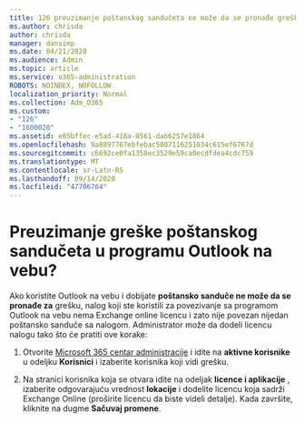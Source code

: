 ```yaml
---
title: 126 preuzimanje poštanskog sandučeta ne može da se pronađe greška u programu OWA?
ms.author: chrisda
author: chrisda
manager: dansimp
ms.date: 04/21/2020
ms.audience: Admin
ms.topic: article
ms.service: o365-administration
ROBOTS: NOINDEX, NOFOLLOW
localization_priority: Normal
ms.collection: Adm_O365
ms.custom:
- "126"
- "1600020"
ms.assetid: e85bffec-e5ad-418a-8561-dab6257e1864
ms.openlocfilehash: 9a8897767ebfebac5807116251634c615ef6767d
ms.sourcegitcommit: c6692ce0fa1358ec3529e59ca0ecdfdea4cdc759
ms.translationtype: MT
ms.contentlocale: sr-Latn-RS
ms.lasthandoff: 09/14/2020
ms.locfileid: "47706764"
---
```

# <a name="getting-a-mailbox-not-found-error-in-outlook-on-the-web"></a>Preuzimanje greške poštanskog sandučeta u programu Outlook na vebu?

Ako koristite Outlook na vebu i dobijate **poštansko sanduče ne može da se pronađe za** grešku, nalog koji ste koristili za povezivanje sa programom Outlook na vebu nema Exchange online licencu i zato nije povezan nijedan poštansko sanduče sa nalogom. Administrator može da dodeli licencu nalogu tako što će pratiti ove korake:

1. Otvorite [Microsoft 365 centar administracije](https://portal.office.com/adminportal/home#/homepage) i idite na **aktivne korisnike** u odeljku **Korisnici** i izaberite korisnika koji vidi grešku.

2. Na stranici korisnika koja se otvara idite na odeljak **licence i aplikacije** , izaberite odgovarajuću vrednost **lokacije** i dodelite licencu koja sadrži Exchange Online (proširite licencu da biste videli detalje). Kada završite, kliknite na dugme **Sačuvaj promene**.
